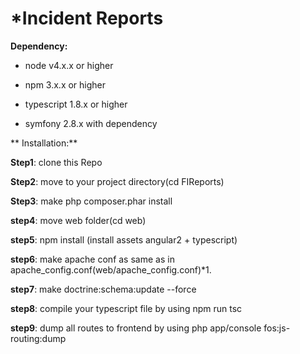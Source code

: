 *Incident Reports
===========
**Dependency:**

*  node v4.x.x or higher 

*    npm 3.x.x or higher

*    typescript 1.8.x or higher

*    symfony 2.8.x with dependency


**
Installation:** 

 **Step1**: clone this Repo

 **Step2**: move to your project directory(cd  FIReports)

 **Step3**: make php composer.phar install

 **step4**: move web folder(cd web)

 **step5**: npm install (install assets angular2 + typescript)

 **step6**: make apache conf as same as in apache_config.conf(web/apache_config.conf)*1.

**step7**: make doctrine:schema:update --force

**step8**: compile your typescript file by using npm run tsc

**step9**: dump all routes to frontend by using php app/console fos:js-routing:dump